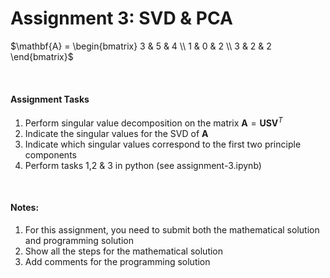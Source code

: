 # Assignment 3: SVD & PCA


$\mathbf{A} = \begin{bmatrix}
3 & 5 & 4 \\
1 & 0 & 2 \\
3 & 2 & 2
\end{bmatrix}$

<br/>

#### Assignment Tasks
1. Perform singular value decomposition on the matrix $\mathbf{A} = \mathbf{U}\mathbf{S}\mathbf{V}^T$
2. Indicate the singular values for the SVD of $\mathbf{A}$
3. Indicate which singular values correspond to the first two principle components 
5. Perform tasks 1,2 & 3 in python (see assignment-3.ipynb)

<br/>

#### Notes:
1. For this assignment, you need to submit both the mathematical solution and programming solution
2. Show all the steps for the mathematical solution 
3. Add comments for the programming solution 
